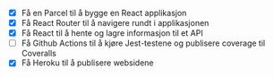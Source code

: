 * [x] Få en Parcel til å bygge en React applikasjon
* [x] Få React Router til å navigere rundt i applikasjonen
* [x] Få React til å hente og lagre informasjon til et API
* [ ] Få Github Actions til å kjøre Jest-testene og publisere coverage til Coveralls
* [x] Få Heroku til å publisere websidene